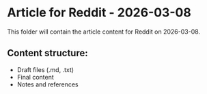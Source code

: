 # Article for Reddit - 2026-03-08

This folder will contain the article content for Reddit on 2026-03-08.

## Content structure:
- Draft files (.md, .txt)
- Final content
- Notes and references
